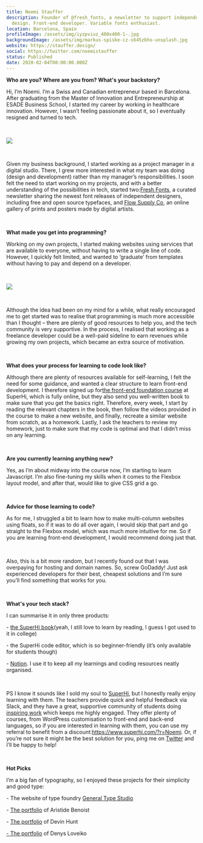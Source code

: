 ```yaml
---
title: Noemi Stauffer
description: Founder of @fresh_fonts, a newsletter to support independent type
  design. Front-end developer. Variable fonts enthusiast.
location: Barcelona, Spain
profileImage: /assets/img/iyzpviuz_400x400-1-.jpg
backgroundImage: /assets/img/markus-spiske-cz-s645zbho-unsplash.jpg
website: https://stauffer.design/
social: https://twitter.com/noemistauffer
status: Published
date: 2020-02-04T00:00:00.000Z
---
```

**Who are you? Where are you from? What's your backstory?**

Hi, I’m Noemi. I’m a Swiss and Canadian entrepreneur based in Barcelona. After graduating from the Master of Innovation and Entrepreneurship at ESADE Business School, I started my career by working in healthcare innovation. However, I wasn’t feeling passionate about it, so I eventually resigned and turned to tech.

<br>

![](https://res.cloudinary.com/coderstory/image/upload/v1549274179/Interview%20Image%20Gallery/General_Type_Home.gif)

<br>

Given my business background, I started working as a project manager in a digital studio. There, I grew more interested in what my team was doing (design and development) rather than my manager’s responsibilities. I soon felt the need to start working on my projects, and with a better understanding of the possibilities in tech, started two:[Fresh Fonts](http://freshfonts.io/), a curated newsletter sharing the newest font releases of independent designers, including free and open source typefaces, and [Flow Supply Co](http://flowsupply.co/), an online gallery of prints and posters made by digital artists.

<br>

**What made you get into programming?**

Working on my own projects, I started making websites using services that are available to everyone, without having to write a single line of code. However, I quickly felt limited, and wanted to ‘graduate’ from templates without having to pay and depend on a developer.

<br>

![](https://res.cloudinary.com/coderstory/image/upload/v1549274227/Interview%20Image%20Gallery/Screenshot_2018-11-16_at_16.18.57.png)

<br>

Although the idea had been on my mind for a while, what really encouraged me to get started was to realise that programming is much more accessible than I thought – there are plenty of good resources to help you, and the tech community is very supportive. In the process, I realised that working as a freelance developer could be a well-paid sideline to earn revenues while growing my own projects, which became an extra source of motivation.

<br>

**What does your process for learning to code look like?**

Although there are plenty of resources available for self-learning, I felt the need for some guidance, and wanted a clear structure to learn front-end development. I therefore signed up for[the front-end foundation course](https://www.superhi.com/courses/html-css-javascript-foundation) at SuperHi, which is fully online, but they also send you well-written book to make sure that you get the basics right. Therefore, every week, I start by reading the relevant chapters in the book, then follow the videos provided in the course to make a new website, and finally, recreate a similar website from scratch, as a homework. Lastly, I ask the teachers to review my homework, just to make sure that my code is optimal and that I didn’t miss on any learning.

<br>

**Are you currently learning anything new?**

Yes, as I’m about midway into the course now, I’m starting to learn Javascript. I’m also fine-tuning my skills when it comes to the Flexbox layout model, and after that, would like to give CSS grid a go.

<br>

**Advice for those learning to code?**

As for me, I struggled a bit to learn how to make multi-column websites using floats, so if it was to do all over again, I would skip that part and go straight to the Flexbox model, which was much more intuitive for me. So if you are learning front-end development, I would recommend doing just that.

<br>

Also, this is a bit more random, but I recently found out that I was overpaying for hosting and domain names. So, screw GoDaddy! Just ask experienced developers for their best, cheapest solutions and I’m sure you’ll find something that works for you.

<br>

**What's your tech stack?**

I can summarise it in only three products:[](https://www.superhi.com/learn-to-code-now-book)

\- [the SuperHi book](https://www.superhi.com/learn-to-code-now-book)(yeah, I still love to learn by reading, I guess I got used to it in college)

\- the SuperHi code editor, which is so beginner-friendly (it’s only available for students though)

\- [Notion](https://www.notion.so/). I use it to keep all my learnings and coding resources neatly organised.

<br>

PS I know it sounds like I sold my soul to [SuperHi](https://www.superhi.com/), but I honestly really enjoy learning with them. The teachers provide quick and helpful feedback via Slack, and they have a great, supportive community of students doing [inspiring work](https://www.superhi.com/hall-of-fame) which keeps me highly engaged. They offer plenty of courses, from WordPress customisation to front-end and back-end languages, so if you are interested in learning with them, you can use my referral to benefit from a discount:<https://www.superhi.com/?r=Noemi>. Or, if you’re not sure it might be the best solution for you, ping me on [Twitter](https://twitter.com/noemistauffer) and I’ll be happy to help!

<br>

**Hot Picks**

I’m a big fan of typography, so I enjoyed these projects for their simplicity and good type:

\- The website of type foundry [General Type Studio](https://www.generaltypestudio.com/)

\- [The portfolio](https://www.aristidebenoist.com/) of Aristide Benoist

\- [The portfolio](https://www.hailpixel.com/) of Devin Hunt[](https://loveiko.com/)

[\- The portfolio](https://loveiko.com/) of Denys Loveiko